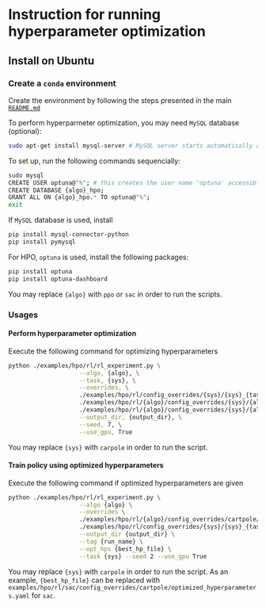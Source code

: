 # Instruction for running hyperparameter optimization

## Install on Ubuntu

### Create a `conda` environment

Create the environment by following the steps presented in the main
[`README.md`](README.md)


To perform hyperparmeter optimization, you may need `MySQL` database (optional):

```bash
sudo apt-get install mysql-server # MySQL server starts automatically after the installation
```

To set up, run the following commands sequencially:

```bash
sudo mysql
CREATE USER optuna@"%"; # this creates the user name 'optuna' accessible by any host
CREATE DATABASE {algo}_hpo; 
GRANT ALL ON {algo}_hpo.* TO optuna@"%";
exit
```

If `MySQL` database is used, install

```bash
pip install mysql-connector-python
pip install pymysql
```

For HPO, `optuna` is used, install the following packages:

```bash
pip install optuna
pip install optuna-dashboard
```


You may replace `{algo}` with `ppo` or `sac` in order to run the scripts.

### Usages

#### Perform hyperparameter optimization

Execute the following command for optimizing hyperparameters

```bash
python ./examples/hpo/rl/rl_experiment.py \
                    --algo, {algo}, \
                    --task, {sys}, \
                    --overrides, \
                    ./examples/hpo/rl/config_overrides/{sys}/{sys}_{task}.yaml, \
                    ./examples/hpo/rl/{algo}/config_overrides/{sys}/{algo}_{sys}_.yaml, \
                    ./examples/hpo/rl/{algo}/config_overrides/{sys}/{algo}_{sys}_hpo_.yaml, \
                    --output_dir, {output_dir}, \
                    --seed, 7, \
                    --use_gpu, True
```

You may replace `{sys}` with `carpole` in order to run the script.

#### Train policy using optimized hyperparameters

Execute the following command if optimized hyperparameters are given

```bash
python ./examples/hpo/rl/rl_experiment.py \
                    --algo {algo} \
                    --overrides \
                    ./examples/hpo/rl/{algo}/config_overrides/cartpole/{algo}_{sys}_.yaml \
                    ./examples/hpo/rl/config_overrides/{sys}/{sys}_{task}.yaml \
                    --output_dir {output_dir} \
                    --tag {run_name} \
                    --opt_hps {best_hp_file} \
                    --task {sys} --seed 2 --use_gpu True
```

You may replace `{sys}` with `carpole` in order to run the script. As an example, `{best_hp_file}` can be replaced with `examples/hpo/rl/sac/config_overrides/cartpole/optimized_hyperparameters.yaml` for `sac`.